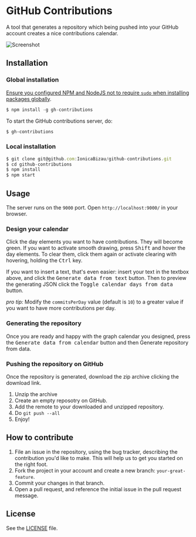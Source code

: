 GitHub Contributions
====================
A tool that generates a repository which being pushed into your GitHub
account creates a nice contributions calendar.

![Screenshot](http://i.imgur.com/w6nVEgj.png)

## Installation
### Global installation

[Ensure you configured NPM and NodeJS not to require `sudo` when installing
packages globally](https://github.com/IonicaBizau/dotfiles#npm-config).

```js
$ npm install -g gh-contributions
```

To start the GitHub contributions server, do:

```sh
$ gh-contributions
```

### Local installation
```js
$ git clone git@github.com:IonicaBizau/github-contributions.git
$ cd github-contributions
$ npm install
$ npm start
```

## Usage
The server runs on the `9000` port. Open `http://localhost:9000/` in your
browser.

<h3>Design your calendar</h3>
<p>Click the day elements you want to have contributions. They will become green. If you want to activate smooth drawing, press
    <kbd>Shift</kbd> and hover the day elements. To clear them, click them again or activate clearing with hovering, holding
    the <kbd>Ctrl</kbd> key.</p>
<p>If you want to insert a text, that's even easier: insert your text in the textbox above, and click the <kbd>Generate data from text</kbd> button.
    Then to preview the generating JSON click the <kbd>Toggle calendar days from data</kbd> button.</p>

<p><em><span class="octicon octicon-bulb"></span> pro tip:</em> Modify the <code>commitsPerDay</code> value (default is <code>10</code>) to a greater value
if you want to have more contributions per day.</p>
<h3>Generating the repository</h3>
<p>Once you are ready and happy with the graph calendar you designed, press the <kbd>Generate data from calendar</kbd> button and then
    </kbd>Generate repository from data</kbd>.</p>
<h3>Pushing the repository on GitHub</h3>
<p>Once the repository is generated, download the zip archive clicking the download link.
    <ol>
        <li>Unzip the archive</li>
        <li>Create an empty reposotry on GitHub.</li>
        <li>Add the remote to your downloaded and unzipped repository.</li>
        <li>Do <code>git push --all</code></li>
        <li>Enjoy!</li>
    </ol>
</p>

## How to contribute
1. File an issue in the repository, using the bug tracker, describing the
   contribution you'd like to make. This will help us to get you started on the
   right foot.
2. Fork the project in your account and create a new branch:
   `your-great-feature`.
3. Commit your changes in that branch.
4. Open a pull request, and reference the initial issue in the pull request
   message.

## License
See the [LICENSE](/LICENSE) file.
